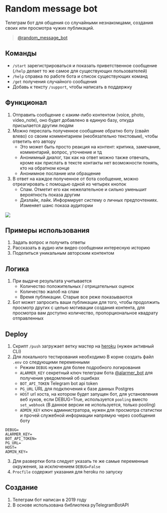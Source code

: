 # Random message bot

Телеграм бот для общения со случайными незнакомцами, создания своих или просмотра чужих публикаций.
> [@random_message_bot](https://t.me/random_message_bot)


## Команды
- `/start` зарегистрироваться и показать приветственное сообщение (`/help` делает то же
  самое для существующих пользователей)
- `/help` справка по работе бота и список существующих команд
- `/get` получения случайного сообщения
- Добавь к тексту `/support`, чтобы написать в поддержку

## Функционал
1. Отправить сообщение с каким-либо контентом (voice, photo, video_note),
оно будет добавлено в единую базу, откуда присылается другим людям
2. Можно переслать полученное сообщение обратно боту (свайп влево) со своим комментарием 
   (необязательно текстовым), чтобы ответить его автору
   - Это может быть просто реакция на контент: критика, замечание, комментарий, вопрос, уточнение и тд
   - Анонимный диалог, так как на ответ можно также отвечать, кроме как прислать в тексте контакты
    нет возможности понять, кто на обратном конце
   - Анонимное послание или обращение
3. В ответ на каждое полученное от бота сообщение, можно отреагировать с 
   помощью одной из четырех кнопок
   - Спам. Отметит его как нежелательное и сильно уменьшит вероятность показа другим
   - Дизлайк, лайк. Информирует систему о личных предпочтениях. Изменяет шанс показа аудитории
    
    

![](https://files.catbox.moe/ropsr2.png)
    
## Примеры использования
1. Задать вопрос и получить ответы
1. Рассказать в аудио или видео сообщении интересную историю
1. Поделиться уникальным авторским контентом


## Логика
1. При выдаче результата учитывается
    - Количество положительных / отрицательных оценок
    - Количество жалоб на спам
    - Время публикации. Старые все реже показываются
2. Бот может запросить ваши публикации для того, чтобы продолжить 
   просмотр других с целью мотивации создания контента, для просмотра
   вам доступно количество, пропорциональное квадрату отправленных
   
## Deploy
1. Скрипт `/push` загружает ветку мастер на [heroku](https://heroku.com) (нужен активный CLI)
1. Для локального тестирования необходимо В корне создать файл `.env` со следующими переменными
   - Режим `DEBUG` нужен для более подробного логирования
   - `ALARMER_KEY` секретный ключ телеграм бота [@alarmer_bot](https://t.me/alarmer_bot) 
     для получения уведомлений об ошибках
   - `BOT_API_TOKEN` Telegram bot api token  
   - `PG_URL` URL для подключения к базе данных Postgres
   - `HOST` url хоста, на котором будет запущен бот, для установления веб хуков, если DEBUG=True, используется
   `pooling` вместо `set_webhook` (В данное версии не используется, только pooling)
   - `ADMIN_KEY` ключ администратора, нужен для просмотра статистки и прочей служебной информации 
     напрямую через сообщения боту
```dotenv
DEBUG=
ALARMER_KEY=
BOT_API_TOKEN=
PG_URL=
HOST=
ADMIN_KEY=
```
3. Для развертки бота следует указать те же самые переменные окружения, за исключением `DEBUG=False`
3. `Procfile` содержит указания для heroku по запуску

## Создание
1. Телеграм бот написан в 2019 году
1. В основе использована библиотека pyTelegramBotAPI
